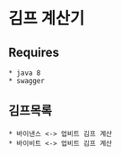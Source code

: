 ﻿# 김프 계산기
  ## Requires
    * java 8
    * swagger   
  ## 김프목록
    * 바이낸스 <-> 업비트 김프 계산
    * 바이비트 <-> 업비트 김프 계산
    
